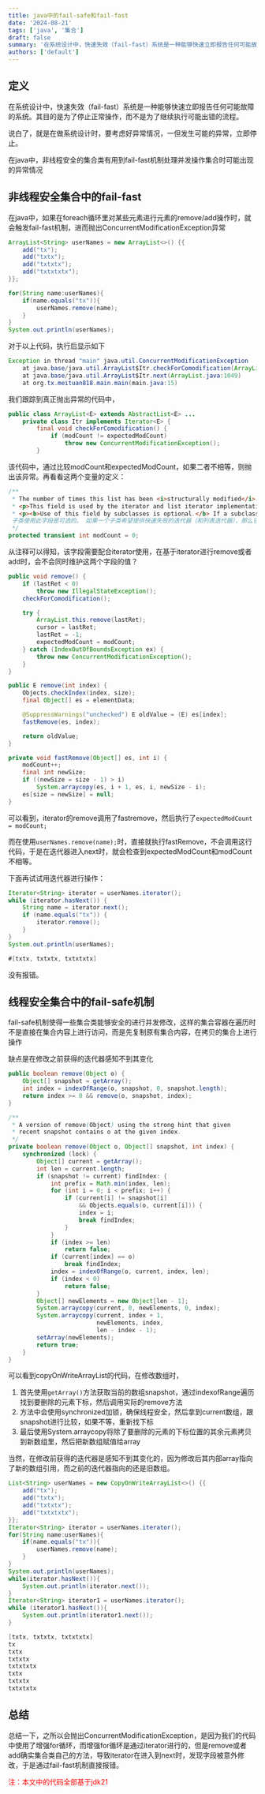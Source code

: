 ```yaml
---
title: java中的fail-safe和fail-fast
date: '2024-08-21'
tags: ['java', '集合']
draft: false
summary: '在系统设计中，快速失效（fail-fast）系统是一种能够快速立即报告任何可能故障的系统。其目的是为了停止正常操作，而不是为了继续执行可能出错的流程。'
authors: ['default']
---
```




## 定义
在系统设计中，快速失效（fail-fast）系统是一种能够快速立即报告任何可能故障的系统。其目的是为了停止正常操作，而不是为了继续执行可能出错的流程。

说白了，就是在做系统设计时，要考虑好异常情况，一但发生可能的异常，立即停止。

在java中，非线程安全的集合类有用到fail-fast机制处理并发操作集合时可能出现的异常情况

## 非线程安全集合中的fail-fast

在java中，如果在foreach循环里对某些元素进行元素的remove/add操作时，就会触发fail-fast机制，进而抛出ConcurrentModificationException异常

```java
ArrayList<String> userNames = new ArrayList<>() {{
    add("tx");
    add("txtx");
    add("txtxtx");
    add("txtxtxtx");
}};

for(String name:userNames){
    if(name.equals("tx")){
        userNames.remove(name);
    }
}
System.out.println(userNames);
```

对于以上代码，执行后显示如下

```java	
Exception in thread "main" java.util.ConcurrentModificationException
	at java.base/java.util.ArrayList$Itr.checkForComodification(ArrayList.java:1095)
	at java.base/java.util.ArrayList$Itr.next(ArrayList.java:1049)
	at org.tx.meituan818.main.main(main.java:15)
```

我们跟踪到真正抛出异常的代码中，

```java	
public class ArrayList<E> extends AbstractList<E> ...
    private class Itr implements Iterator<E> {
        final void checkForComodification() {
            if (modCount != expectedModCount)
                throw new ConcurrentModificationException();
        }
```

该代码中，通过比较modCount和expectedModCount，如果二者不相等，则抛出该异常。再看看这两个变量的定义：

```java
/**
 * The number of times this list has been <i>structurally modified</i>.Structural modifications are those that change the size of the list, or otherwise perturb it in such a fashion that iterations in progress may yield incorrect results. 此列表在 结构上被修改的次数。结构修改是指更改列表的大小，或以其他方式扰乱列表，使正在进行的迭代可能会产生错误的结果。
 * <p>This field is used by the iterator and list iterator implementationreturned by the {@code iterator} and {@code listIterator} methods.If the value of this field changes unexpectedly, the iterator (or listiterator) will throw a {@code ConcurrentModificationException} inresponse to the {@code next}, {@code remove}, {@code previous},{@code set} or {@code add} operations.  This provides<i>fail-fast</i> behavior, rather than non-deterministic behavior inthe face of concurrent modification during iteration.此字段由 and listIterator 方法返回iterator的迭代器和列表迭代器实现使用。如果此字段的值意外更改，则迭代器（或列表迭代器）将抛出一个ConcurrentModificationException 以响应 next、 remove、 previousset 或 add 操作。这提供了快速失败的行为，而不是在迭代过程中面对并发修改时的非确	 定性行为
 * <p><b>Use of this field by subclasses is optional.</b> If a subclasswishes to provide fail-fast iterators (and list iterators), then itmerely has to increment this field in its {@code add(int, E)} and{@code remove(int)} methods (and any other methods that it that result in structural modifications to the list).  A single call to{@code add(int, E)} or {@code remove(int)} must add no more than one to this field, or the iterators (and list iterators) will throw bogus {@code ConcurrentModificationExceptions}.  If an implementation does not wish to provide fail-fast iterators, this field may be ignored.
 子类使用此字段是可选的。 如果一个子类希望提供快速失败的迭代器（和列表迭代器），那么它只需要在其 add(int, E) 和 remove(int) 方法（以及它覆盖的导致对列表进行结构修改的任何其他方法）中增加此字段。对此 add(int, E) 字段的单个调用或 remove(int) 必须添加不超过一个，否则迭代器（和列表迭代器）将抛出虚假 ConcurrentModificationExceptions的 。如果实现不希望提供快速失败迭代器，则可以忽略此字段
 */
protected transient int modCount = 0;
```

从注释可以得知，该字段需要配合iterator使用，在基于iterator进行remove或者add时，会不会同时维护这两个字段的值？

```java
public void remove() {
    if (lastRet < 0)
        throw new IllegalStateException();
    checkForComodification();

    try {
        ArrayList.this.remove(lastRet);
        cursor = lastRet;
        lastRet = -1;
        expectedModCount = modCount;
    } catch (IndexOutOfBoundsException ex) {
        throw new ConcurrentModificationException();
    }
}

public E remove(int index) {
    Objects.checkIndex(index, size);
    final Object[] es = elementData;

    @SuppressWarnings("unchecked") E oldValue = (E) es[index];
    fastRemove(es, index);

    return oldValue;
}

private void fastRemove(Object[] es, int i) {
    modCount++;
    final int newSize;
    if ((newSize = size - 1) > i)
        System.arraycopy(es, i + 1, es, i, newSize - i);
    es[size = newSize] = null;
}
```

可以看到，iterator的remove调用了fastremove，然后执行了`expectedModCount = modCount;`

而在使用`userNames.remove(name);`时，直接就执行fastRemove，不会调用这行代码，于是在迭代器进入next时，就会检查到expectedModCount和modCount不相等。

下面再试试用迭代器进行操作：

```java	
Iterator<String> iterator = userNames.iterator();
while (iterator.hasNext()) {
    String name = iterator.next();
    if (name.equals("tx")) {
        iterator.remove();
    }
}
System.out.println(userNames);

#[txtx, txtxtx, txtxtxtx]
```

没有报错。

## 线程安全集合中的fail-safe机制

fail-safe机制使得一些集合类能够安全的进行并发修改，这样的集合容器在遍历时不是直接在集合内容上进行访问，而是先复制原有集合内容，在拷贝的集合上进行操作

缺点是在修改之前获得的迭代器感知不到其变化

```java	
public boolean remove(Object o) {
    Object[] snapshot = getArray();
    int index = indexOfRange(o, snapshot, 0, snapshot.length);
    return index >= 0 && remove(o, snapshot, index);
}

/**
 * A version of remove(Object) using the strong hint that given
 * recent snapshot contains o at the given index.
 */
private boolean remove(Object o, Object[] snapshot, int index) {
    synchronized (lock) {
        Object[] current = getArray();
        int len = current.length;
        if (snapshot != current) findIndex: {
            int prefix = Math.min(index, len);
            for (int i = 0; i < prefix; i++) {
                if (current[i] != snapshot[i]
                    && Objects.equals(o, current[i])) {
                    index = i;
                    break findIndex;
                }
            }
            if (index >= len)
                return false;
            if (current[index] == o)
                break findIndex;
            index = indexOfRange(o, current, index, len);
            if (index < 0)
                return false;
        }
        Object[] newElements = new Object[len - 1];
        System.arraycopy(current, 0, newElements, 0, index);
        System.arraycopy(current, index + 1,
                         newElements, index,
                         len - index - 1);
        setArray(newElements);
        return true;
    }
}
```

可以看到copyOnWriteArrayList的代码，在修改数组时，

1. 首先使用`getArray()`方法获取当前的数组snapshot，通过indexofRange遍历找到要删除的元素下标，然后调用实际的remove方法
2. 方法中会使用synchronized加锁，确保线程安全，然后拿到current数组，跟snapshot进行比较，如果不等，重新找下标
3. 最后使用System.arraycopy将除了要删除的元素的下标位置的其余元素拷贝到新数组里，然后把新数组赋值给array

当然，在修改前获得的迭代器是感知不到其变化的，因为修改后其内部array指向了新的数组引用，而之前的迭代器指向的还是旧数组。

```java	
List<String> userNames = new CopyOnWriteArrayList<>() {{
    add("tx");
    add("txtx");
    add("txtxtx");
    add("txtxtxtx");
}};
Iterator<String> iterator = userNames.iterator();
for(String name:userNames){
    if(name.equals("tx")){
        userNames.remove(name);
    }
}
System.out.println(userNames);
while(iterator.hasNext()){
    System.out.println(iterator.next());
}
Iterator<String> iterator1 = userNames.iterator();
while (iterator1.hasNext()){
    System.out.println(iterator1.next());
}

[txtx, txtxtx, txtxtxtx]
tx
txtx
txtxtx
txtxtxtx
txtx
txtxtx
txtxtxtx
```



## 总结

总结一下，之所以会抛出ConcurrentModificationException，是因为我们的代码中使用了增强for循环，而增强for循环是通过iterator进行的，但是remove或者add确实集合类自己的方法，导致iterator在进入到next时，发现字段被意外修改，于是通过fail-fast机制直接报错。

<font color=red> 注：本文中的代码全部基于jdk21 </font>